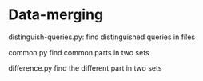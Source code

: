# Data-merging

distinguish-queries.py:
find distinguished queries in files 

common.py
find common parts in two sets

difference.py
find the different part in two sets

